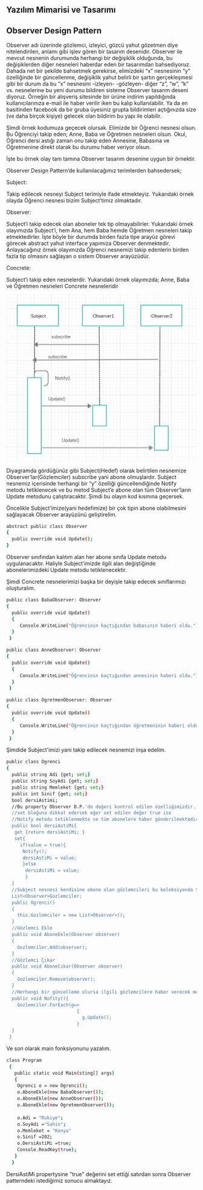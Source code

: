## Yazılım Mimarisi ve Tasarımı


## Observer Design Pattern

Observer adı üzerinde gözlemci, izleyici, gözcü yahut gözetmen diye nitelendirilen, anlamı gibi işlev gören bir tasarım desenidir. Observer ile mevcut nesnenin durumunda herhangi bir değişiklik olduğunda, bu değişiklerden diğer nesneleri haberdar eden bir tasarımdan bahsediyoruz. Dahada net bir şekilde bahsetmek gerekirse, elimizdeki “x” nesnesinin “y” özelliğinde bir güncellenme, değişiklik yahut belirli bir şartın gerçekleşmesi gibi bir durum da  bu “x” nesnesini -izleyen- -gözleyen- diğer “z”, “w”, “k” vs. nesnelerine bu yeni durumu bildiren sisteme Observer tasarım deseni diyoruz. Örneğin bir alışveriş sitesinde bir ürüne indirim yapıldığında kullanıcılarınıza e-mail ile haber verilir iken bu kalıp kullanılabilir. Ya da en basitinden facebook da bir gruba üyesiniz grupta bildirimleri açtığınızda size (ve daha birçok kişiye) gelecek olan bildirim bu yapı ile olabilir.

Şimdi örnek kodumuza geçecek olursak. Elimizde bir Öğrenci nesnesi olsun. Bu Öğrenciyi takip eden; Anne, Baba ve Öğretmen nesneleri olsun. Okul, Öğrenci dersi astığı zaman onu takip eden Annesine, Babasına ve Öğretmenine direkt olarak bu durumu haber veriyor olsun.

İşte bu örnek olay tam tamına Observer tasarım desenine uygun bir örnektir. 

Observer Design Pattern’de kullanılacağımız terimlerden bahsedersek;

Subject:

Takip edilecek nesneyi Subject terimiyle ifade etmekteyiz. Yukarıdaki örnek olayda Öğrenci nesnesi bizim Subject’timiz olmaktadır.

Observer:

Subject’i takip edecek olan aboneler tek tip olmayabilirler. Yukarıdaki örnek olayımızda Subject’i, hem Ana, hem Baba hemde Öğretmen nesneleri takip etmektedirler. İşte böyle bir durumda birden fazla tipe arayüz görevi görecek abstract yahut interface yapımıza Observer denmektedir. Anlayacağınız örnek olayımızda Öğrenci nesnemizi takip edenlerin birden fazla tip olmasını sağlayan o sistem Observer arayüzüdür.

Concrete:

Subject’i takip eden nesnelerdir. Yukarıdaki örnek olayımızda; Anne, Baba ve Öğretmen nesneleri Concrete nesneleridir


![](https://github.com/RukiyeSahin/yazilim-mimarisi-ve-tasarimi/blob/master/Observer.png)

Diyagramda gördüğünüz gibi Subject(Hedef) olarak belirtilen nesnemize Observer’lar(Gözlemciler) subscribe yani abone olmuşlardır. Subject nesnemiz içerisinde herhangi bir “y” özelliği güncellendiğinde Notify metodu tetiklenecek ve bu metod Subject’e abone olan tüm Observer’ların Update metodunu çalıştıracaktır. Şimdi bu olayın kod kısmına geçersek.

Öncelikle Subject’imize(yani hedefimize) bir çok tipin abone olabilmesini sağlayacak Observer arayüzünü geliştirelim.

```sh
abstract public class Observer
{ 
  public override void Update(); 
}
 ```
    
Observer sınıfından kalıtım alan her abone sınıfa Update metodu uygulanacaktır. Haliyle Subject’imizde ilgili alan değiştiğinde abonelerimizdeki Update metodu tetiklenecektir.

Şimdi Concrete nesnelerimizi başka bir deyişle takip edecek sınıflarımızı oluşturalım.

```sh
public class BabaObserver: Observer
{ 
  public override void Update()
  {
     Console.WriteLine("Öğrencinin kaçtığından babasının haberi oldu.");
  }
 }  
```

```sh
public class AnneObserver: Observer
{ 
  public override void Update()
  {
     Console.WriteLine("Öğrencinin kaçtığından annesinin haberi oldu.");
  }
 }  
```

```sh
public class OgretmenObserver: Observer
{ 
  public override void Update()
  {
     Console.WriteLine("Öğrencinin kaçtığından öğretmeninin haberi oldu.");
  }
 }  
```

Şimdide Subject'imizi yani takip edilecek nesnemizi inşa edelim.

```sh
public class Ogrenci
{
  public string Adi {get; set;}
  public string SoyAdi {get; set;}
  public string Memleket {get; set;}
  public int Sinif {get; set;}
  bool dersiAstimi;
  //Bu property Observer D.P.'de değeri kontrol edilen özelliğimizdir.
  //set bloğuna dikkat edersek eğer set edilen değer true ise
  //Notify metodu tetiklenmekte ve tüm abonelere haber gönderilmektedir
  public bool dersiAstiMi{
   get {return dersiAstiMi; }
   set{ 
     if(value = true){
      Notify();
      dersiAstiMi = value;
      }else
       dersiAstiMi = value;
       }
  }
  //Subject nesnesi kendisine obone olan gözlemcileri bu koleksiyonda tutacaktır.
  List<Observer>Gozlemciler;
  public Ogrenci()
  {
    this.Gozlemciler = new List<Observer>();
  }
  //Gözlemci Ekle 
  public void AboneEkle(Observer observer)
  { 
    Gozlemciler.Add(observer);
  }
  //Gözlemci Çıkar
  public void AboneCıkar(Observer observer)
  { 
    Gozlemciler.Remove(observer);
  }
  //Herhangi bir güncelleme olursa ilgili gözlemcilere haber verecek metodumuzdur.
  public void Nofity(){
    Gozlemciler.ForEach(g=>
                          { 
                            g.Update();
                          }
  }
 } 
 ```
 
 
 Ve son olarak main fonksiyonunu yazalım.
 ```sh
 class Program
  {
    public static void Main(sting[] args)
    {
     Ogrenci o = new Ogrenci();
     o.AboneEkle(new BabaObserver());
     o.AboneEkle(new AnneObserver());
     o.AboneEkle(new OgretmenObserver());
     
     o.Adi = "Rukiye";
     o.SoyAdi ="Sahin";
     o.Memleket = "Konya"
     o.Sinif =202;
     o.DersiAstiMi =true;
     Console.ReadKey(true);
    }
   }
  ```
  
 DersiAstiMi propertysine "true" değerini set ettiği satırdan sonra Observer patterndeki istediğimiz sonucu almaktayız.
 


